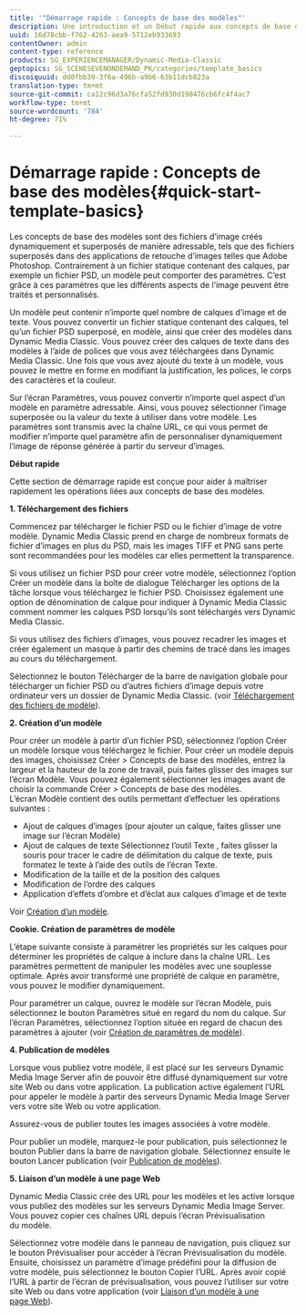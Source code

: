 ```yaml
---
title: '"Démarrage rapide : Concepts de base des modèles"'
description: Une introduction et un Début rapide aux concepts de base des modèles pour vous aider à maîtriser rapidement les opérations.
uuid: 16d78cbb-f762-4263-aea9-5712eb933693
contentOwner: admin
content-type: reference
products: SG_EXPERIENCEMANAGER/Dynamic-Media-Classic
geptopics: SG_SCENESEVENONDEMAND_PK/categories/template_basics
discoiquuid: dd0fbb39-3f6a-496b-a9b6-63b11dcb823a
translation-type: tm+mt
source-git-commit: ca12c96d3a76cfa52fd930d190476cb6fc4f4ac7
workflow-type: tm+mt
source-wordcount: '784'
ht-degree: 71%

---
```



# Démarrage rapide : Concepts de base des modèles{#quick-start-template-basics}

Les concepts de base des modèles sont des fichiers d’image créés dynamiquement et superposés de manière adressable, tels que des fichiers superposés dans des applications de retouche d’images telles que Adobe Photoshop. Contrairement à un fichier statique contenant des calques, par exemple un fichier PSD, un modèle peut comporter des paramètres. C’est grâce à ces paramètres que les différents aspects de l’image peuvent être traités et personnalisés.

Un modèle peut contenir n’importe quel nombre de calques d’image et de texte. Vous pouvez convertir un fichier statique contenant des calques, tel qu’un fichier PSD superposé, en modèle, ainsi que créer des modèles dans Dynamic Media Classic. Vous pouvez créer des calques de texte dans des modèles à l’aide de polices que vous avez téléchargées dans Dynamic Media Classic. Une fois que vous avez ajouté du texte à un modèle, vous pouvez le mettre en forme en modifiant la justification, les polices, le corps des caractères et la couleur.

Sur l’écran Paramètres, vous pouvez convertir n’importe quel aspect d’un modèle en paramètre adressable. Ainsi, vous pouvez sélectionner l’image superposée ou la valeur du texte à utiliser dans votre modèle. Les paramètres sont transmis avec la chaîne URL, ce qui vous permet de modifier n’importe quel paramètre afin de personnaliser dynamiquement l’image de réponse générée à partir du serveur d’images.

**Début rapide**

Cette section de démarrage rapide est conçue pour aider à maîtriser rapidement les opérations liées aux concepts de base des modèles. 

**1. Téléchargement des fichiers**

Commencez par télécharger le fichier PSD ou le fichier d’image de votre modèle. Dynamic Media Classic prend en charge de nombreux formats de fichier d’images en plus du PSD, mais les images TIFF et PNG sans perte sont recommandées pour les modèles car elles permettent la transparence.

Si vous utilisez un fichier PSD pour créer votre modèle, sélectionnez l’option Créer un modèle dans la boîte de dialogue Télécharger les options de la tâche lorsque vous téléchargez le fichier PSD. Choisissez également une option de dénomination de calque pour indiquer à Dynamic Media Classic comment nommer les calques PSD lorsqu’ils sont téléchargés vers Dynamic Media Classic.

Si vous utilisez des fichiers d’images, vous pouvez recadrer les images et créer également un masque à partir des chemins de tracé dans les images au cours du téléchargement.

Sélectionnez le bouton Télécharger de la barre de navigation globale pour télécharger un fichier PSD ou d’autres fichiers d’image depuis votre ordinateur vers un dossier de Dynamic Media Classic. (voir [Téléchargement des fichiers de modèle](uploading-template-files.md#uploading_template_files)).

**2. Création d’un modèle**

Pour créer un modèle à partir d’un fichier PSD, sélectionnez l’option Créer un modèle lorsque vous téléchargez le fichier. Pour créer un modèle depuis des images, choisissez Créer > Concepts de base des modèles, entrez la largeur et la hauteur de la zone de travail, puis faites glisser des images sur l’écran Modèle. Vous pouvez également sélectionner les images avant de choisir la commande Créer > Concepts de base des modèles. L’écran Modèle contient des outils permettant d’effectuer les opérations suivantes :

* Ajout de calques d’images (pour ajouter un calque, faites glisser une image sur l’écran Modèle)
* Ajout de calques de texte Sélectionnez l’outil Texte , faites glisser la souris pour tracer le cadre de délimitation du calque de texte, puis formatez le texte à l’aide des outils de l’écran Texte.
* Modification de la taille et de la position des calques
* Modification de l’ordre des calques
* Application d’effets d’ombre et d’éclat aux calques d’image et de texte 

Voir [Création d’un modèle](creating-template.md#creating_a_template).

**Cookie. Création de paramètres de modèle**

L’étape suivante consiste à paramétrer les propriétés sur les calques pour déterminer les propriétés de calque à inclure dans la chaîne URL. Les paramètres permettent de manipuler les modèles avec une souplesse optimale. Après avoir transformé une propriété de calque en paramètre, vous pouvez le modifier dynamiquement.

Pour paramétrer un calque, ouvrez le modèle sur l’écran Modèle, puis sélectionnez le bouton Paramètres situé en regard du nom du calque. Sur l’écran Paramètres, sélectionnez l’option située en regard de chacun des paramètres à ajouter (voir [Création de paramètres de modèle](creating-template-parameters.md#creating_template_parameters)).

**4. Publication de modèles**

Lorsque vous publiez votre modèle, il est placé sur les serveurs Dynamic Media Image Server afin de pouvoir être diffusé dynamiquement sur votre site Web ou dans votre application. La publication active également l’URL pour appeler le modèle à partir des serveurs Dynamic Media Image Server vers votre site Web ou votre application.

Assurez-vous de publier toutes les images associées à votre modèle.

Pour publier un modèle, marquez-le pour publication, puis sélectionnez le bouton Publier dans la barre de navigation globale. Sélectionnez ensuite le bouton Lancer publication (voir [Publication de modèles](publishing-templates.md#publishing_templates)).

**5. Liaison d’un modèle à une page Web**

Dynamic Media Classic crée des URL pour les modèles et les active lorsque vous publiez des modèles sur les serveurs Dynamic Media Image Server. Vous pouvez copier ces chaînes URL depuis l’écran Prévisualisation du modèle.

Sélectionnez votre modèle dans le panneau de navigation, puis cliquez sur le bouton Prévisualiser pour accéder à l’écran Prévisualisation du modèle. Ensuite, choisissez un paramètre d’image prédéfini pour la diffusion de votre modèle, puis sélectionnez le bouton Copier l’URL. Après avoir copié l’URL à partir de l’écran de prévisualisation, vous pouvez l’utiliser sur votre site Web ou dans votre application (voir [Liaison d’un modèle à une page Web](linking-template-web-page.md#linking_a_template_to_a_web_page)).
